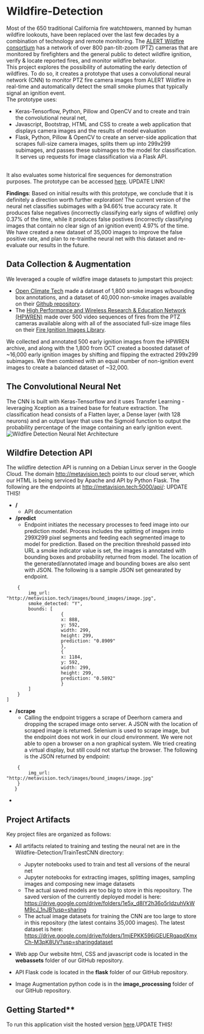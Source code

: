 # Wildfire-Detection
Most of the 650 traditional California fire watchtowers, manned by human wildfire lookouts, have been replaced over the last few decades by a combination of technology and remote monitoring. The [ALERT Wildfire consortium](http://www.alertwildfire.org/  "ALERT Wildfire website") has a network of over 800 pan-tilt-zoom (PTZ) cameras that are monitored by firefighters and the general public to detect wildfire ignition, verify & locate reported fires, and monitor wildfire behavior.<br> This project explores the possibility of automating the early detection of wildfires. To do so, it creates a prototype that uses a convolutional neural network (CNN) to monitor PTZ fire camera images from ALERT Wildfire in real-time and automatically detect the small smoke plumes that typically signal an ignition event. <br>The prototype uses: 
- Keras-Tensorflow, Python, Pillow and OpenCV and to create and train the convolutional neural net,
- Javascript, Bootstrap, HTML and CSS to create a web application that displays camera images and the results of model evaluation
- Flask, Python, Pillow & OpenCV to create an server-side application that scrapes full-size camera images, splits them up into 299x299 subimages, and passes these subimages to the model for classification. It serves up requests for image classification via a Flask API.

<br>  It also evaluates some historical fire sequences for demonstration purposes. The prototype can be accessed [here](http://35.193.188.227/ "California Wildfire Dashboard"). UPDATE LINK!   
 

**Findings**: Based on initial results with this prototype, we conclude that it is definitely a direction worth further exploration!  The current version of the neural net classifies subimages with a 94.66% true accuracy rate. It produces false negatives (incorrectly classifying early signs of wildfire) only 0.37% of the time, while it produces false postives (incorrectly classifying images that contain no clear sign of an ignition event) 4.97% of the time. We have created a new dataset of 35,000 images to improve the false positive rate, and plan to re-trainthe neural net with this dataset and re-evaluate our results in the future. 

## Data Collection & Augmentation
We leveraged a couple of wildfire image datasets to jumpstart this project:
- [Open Climate Tech](https://openclimatetech.org/ "Open Climate Tech website") made a dataset of 1,800 smoke images w/bounding box annotations, and a dataset of 40,000 non-smoke images available on their [Github repository](https://github.com/open-climate-tech/firecam/tree/master/datasets/2019a/ "Open Climate Tech Github repository").
- The [High Performance and Wireless Research & Education Network (HPWREN)](http://hpwren.ucsd.edu/ "HPWREN website") made over 500 video sequences of fires from the PTZ cameras available along with all of the associated full-size image files on their [Fire Ignition Images Library](http://hpwren.ucsd.edu/HPWREN-FIgLib/ "HPWREN image archive").

We collected and annotated 500 early ignition images from the HPWREN archive, and along with the 1,800 from OCT created a boosted dataset of ~16,000 early ignition images by shifting and flipping the extracted 299x299 subimages. We then combined with an equal number of non-ignition event images to create a balanced dataset of ~32,000.


## The Convolutional Neural Net
The CNN is built with Keras-Tensorflow and it uses Transfer Learning - leveraging Xception as a trained base for feature extraction. The classification head consists of a Flatten layer, a Dense layer (with 128 neurons) and an output layer that uses the Sigmoid function to output the probability percentage of the image containing an early ignition event.
![Wildfire Detection Neural Net Architecture](https://github.com/MThorpester/Wildfire-Detection/blob/main/Margaret/Streamline1-Architecture.jpg) 


## Wildfire Detection API
The wildfire detection API is running on a Debian Linux server in the Google Cloud.  The domain http://metavision.tech points to our cloud server, which our HTML is being serviced by Apache and API by Python Flask.  The following are the endpoints at http://metavision.tech:5000/api/: UPDATE THIS!
- **/** 
    - API documentation
 - **/predict**
    - Endpoint initiates the necessary processes to feed image into our prediction model.  Process includes the splitting of images innto 299X299 pixel segments and feeding each segmented image to model for prediction.  Based on the precition threshold passed into URL a smoke indicator value is set,  the images is annotated with bounding boxes and probability returned from model. The location of the generated/annotated image and bounding boxes are also sent with JSON.  The following is a sample JSON set genearated by endpoint.

```[
    {
        img_url: "http://metavision.tech/images/bound_images/image.jpg",
        smoke_detected: "Y",
        bounds: [
                    {
                    x: 888,
                    y: 592,
                    width: 299,
                    height: 299,
                    prediction: "0.8909"
                    },
                    {
                    x: 1184,
                    y: 592,
                    width: 299,
                    height: 299,
                    prediction: "0.5892"
                    }
        ]
    }
]
```
- **/scrape**
    - Calling the endpoint triggers a scrape of Deerhorn camera and dropping the scraped image onto server. A JSON with the location of scraped  image is returned.  Selenium is used to scrape image, but the endpoint does not work in our cloud environment.  We were not able to open a browser on a non graphical system. We tried creating a virtual display, but still could not startup the browser.  The following is the JSON returned by endpoint:
```[
    {
        img_url: "http://metavision.tech/images/bound_images/image.jpg"
    }
   }
   ```
-
## Project Artifacts
Key project files are organized as follows:
- All artifacts related to training and testing the neural net are in the Wildfire-Detection/TrainTestCNN directory:
    - Jupyter notebooks used to train and test all versions of the neural net
    - Jupyter notebooks for extracting images, splitting images, sampling images and composing new image datasets
    - The actual saved models are too big to store in this repository. The saved version of the currently deployed model is here: https://drive.google.com/drive/folders/1e5x_d8IY2h36o5rIdzuhVkWM9cJ_1nJB?usp=sharing
    - The actual image datasets for training the CNN are too large to store in this repository (the latest contains 35,000 images). The latest dataset is here: https://drive.google.com/drive/folders/1mjEPKK596iGEUERgapdXmxCh-M3pK8UV?usp=sharingdataset 

- Web app
    Our website html, CSS and javascript code is located in the **webassets** folder of our GitHub repository.
- API
    Flask code is located in the **flask** folder of our GitHub repository.
- Image Augmentation python code is in the **image_processing** folder of our GitHub repository.


## Getting Started**

To run this application visit the hosted version [here](http://metavision.tech/ "California Wildfire Dashboard").UPDATE THIS!
